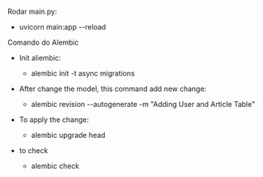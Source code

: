 Rodar main.py:
* uvicorn main:app --reload

Comando do Alembic
* Init aliembic:
    * alembic init -t async migrations

* After change the model, this command add new change:
    * alembic revision --autogenerate -m "Adding User and Article Table"

* To apply the change:
    * alembic upgrade head

* to check
    * alembic check